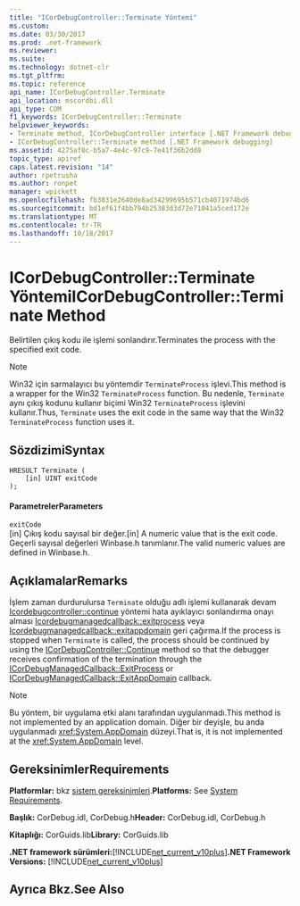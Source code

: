```yaml
---
title: "ICorDebugController::Terminate Yöntemi"
ms.custom: 
ms.date: 03/30/2017
ms.prod: .net-framework
ms.reviewer: 
ms.suite: 
ms.technology: dotnet-clr
ms.tgt_pltfrm: 
ms.topic: reference
api_name: ICorDebugController.Terminate
api_location: mscordbi.dll
api_type: COM
f1_keywords: ICorDebugController::Terminate
helpviewer_keywords:
- Terminate method, ICorDebugController interface [.NET Framework debugging]
- ICorDebugController::Terminate method [.NET Framework debugging]
ms.assetid: 4275af0c-b5a7-4e4c-97c9-7e41f36b2dd8
topic_type: apiref
caps.latest.revision: "14"
author: rpetrusha
ms.author: ronpet
manager: wpickett
ms.openlocfilehash: fb3831e2640de8ad34299695b571cb4071974bd6
ms.sourcegitcommit: bd1ef61f4bb794b25383d3d72e71041a5ced172e
ms.translationtype: MT
ms.contentlocale: tr-TR
ms.lasthandoff: 10/18/2017
---
```

# <a name="icordebugcontrollerterminate-method"></a><span data-ttu-id="31bbf-102">ICorDebugController::Terminate Yöntemi</span><span class="sxs-lookup"><span data-stu-id="31bbf-102">ICorDebugController::Terminate Method</span></span>
<span data-ttu-id="31bbf-103">Belirtilen çıkış kodu ile işlemi sonlandırır.</span><span class="sxs-lookup"><span data-stu-id="31bbf-103">Terminates the process with the specified exit code.</span></span>  
  
> [!NOTE]
>  <span data-ttu-id="31bbf-104">Win32 için sarmalayıcı bu yöntemdir `TerminateProcess` işlevi.</span><span class="sxs-lookup"><span data-stu-id="31bbf-104">This method is a wrapper for the Win32 `TerminateProcess` function.</span></span> <span data-ttu-id="31bbf-105">Bu nedenle, `Terminate` aynı çıkış kodunu kullanır biçimi Win32 `TerminateProcess` işlevini kullanır.</span><span class="sxs-lookup"><span data-stu-id="31bbf-105">Thus, `Terminate` uses the exit code in the same way that the Win32 `TerminateProcess` function uses it.</span></span>  
  
## <a name="syntax"></a><span data-ttu-id="31bbf-106">Sözdizimi</span><span class="sxs-lookup"><span data-stu-id="31bbf-106">Syntax</span></span>  
  
```  
HRESULT Terminate (  
    [in] UINT exitCode  
);  
```  
  
#### <a name="parameters"></a><span data-ttu-id="31bbf-107">Parametreler</span><span class="sxs-lookup"><span data-stu-id="31bbf-107">Parameters</span></span>  
 `exitCode`  
 <span data-ttu-id="31bbf-108">[in] Çıkış kodu sayısal bir değer.</span><span class="sxs-lookup"><span data-stu-id="31bbf-108">[in] A numeric value that is the exit code.</span></span> <span data-ttu-id="31bbf-109">Geçerli sayısal değerleri Winbase.h tanımlanır.</span><span class="sxs-lookup"><span data-stu-id="31bbf-109">The valid numeric values are defined in Winbase.h.</span></span>  
  
## <a name="remarks"></a><span data-ttu-id="31bbf-110">Açıklamalar</span><span class="sxs-lookup"><span data-stu-id="31bbf-110">Remarks</span></span>  
 <span data-ttu-id="31bbf-111">İşlem zaman durdurulursa `Terminate` olduğu adlı işlemi kullanarak devam [Icordebugcontroller::continue](../../../../docs/framework/unmanaged-api/debugging/icordebugcontroller-continue-method.md) yöntemi hata ayıklayıcı sonlandırma onayı alması [ Icordebugmanagedcallback::exitprocess](../../../../docs/framework/unmanaged-api/debugging/icordebugmanagedcallback-exitprocess-method.md) veya [Icordebugmanagedcallback::exitappdomain](../../../../docs/framework/unmanaged-api/debugging/icordebugmanagedcallback-exitappdomain-method.md) geri çağırma.</span><span class="sxs-lookup"><span data-stu-id="31bbf-111">If the process is stopped when `Terminate` is called, the process should be continued by using the [ICorDebugController::Continue](../../../../docs/framework/unmanaged-api/debugging/icordebugcontroller-continue-method.md) method so that the debugger receives confirmation of the termination through the [ICorDebugManagedCallback::ExitProcess](../../../../docs/framework/unmanaged-api/debugging/icordebugmanagedcallback-exitprocess-method.md) or [ICorDebugManagedCallback::ExitAppDomain](../../../../docs/framework/unmanaged-api/debugging/icordebugmanagedcallback-exitappdomain-method.md) callback.</span></span>  
  
> [!NOTE]
>  <span data-ttu-id="31bbf-112">Bu yöntem, bir uygulama etki alanı tarafından uygulanmadı.</span><span class="sxs-lookup"><span data-stu-id="31bbf-112">This method is not implemented by an application domain.</span></span> <span data-ttu-id="31bbf-113">Diğer bir deyişle, bu anda uygulanmadı <xref:System.AppDomain> düzeyi.</span><span class="sxs-lookup"><span data-stu-id="31bbf-113">That is, it is not implemented at the <xref:System.AppDomain> level.</span></span>  
  
## <a name="requirements"></a><span data-ttu-id="31bbf-114">Gereksinimler</span><span class="sxs-lookup"><span data-stu-id="31bbf-114">Requirements</span></span>  
 <span data-ttu-id="31bbf-115">**Platformlar:** bkz [sistem gereksinimleri](../../../../docs/framework/get-started/system-requirements.md).</span><span class="sxs-lookup"><span data-stu-id="31bbf-115">**Platforms:** See [System Requirements](../../../../docs/framework/get-started/system-requirements.md).</span></span>  
  
 <span data-ttu-id="31bbf-116">**Başlık:** CorDebug.idl, CorDebug.h</span><span class="sxs-lookup"><span data-stu-id="31bbf-116">**Header:** CorDebug.idl, CorDebug.h</span></span>  
  
 <span data-ttu-id="31bbf-117">**Kitaplığı:** CorGuids.lib</span><span class="sxs-lookup"><span data-stu-id="31bbf-117">**Library:** CorGuids.lib</span></span>  
  
 <span data-ttu-id="31bbf-118">**.NET framework sürümleri:**[!INCLUDE[net_current_v10plus](../../../../includes/net-current-v10plus-md.md)]</span><span class="sxs-lookup"><span data-stu-id="31bbf-118">**.NET Framework Versions:** [!INCLUDE[net_current_v10plus](../../../../includes/net-current-v10plus-md.md)]</span></span>  
  
## <a name="see-also"></a><span data-ttu-id="31bbf-119">Ayrıca Bkz.</span><span class="sxs-lookup"><span data-stu-id="31bbf-119">See Also</span></span>  
 
